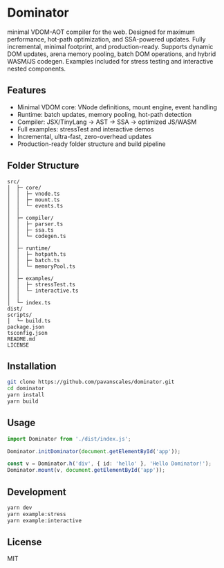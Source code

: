 
# Dominator

 minimal VDOM-AOT compiler for the web. Designed for maximum performance, hot-path optimization, and SSA-powered updates. Fully incremental, minimal footprint, and production-ready. Supports dynamic DOM updates, arena memory pooling, batch DOM operations, and hybrid WASM/JS codegen. Examples included for stress testing and interactive nested components.

## Features

* Minimal VDOM core: VNode definitions, mount engine, event handling
* Runtime: batch updates, memory pooling, hot-path detection
* Compiler: JSX/TinyLang → AST → SSA → optimized JS/WASM
* Full examples: stressTest and interactive demos
* Incremental, ultra-fast, zero-overhead updates
* Production-ready folder structure and build pipeline

## Folder Structure

```
src/
│  ├─ core/
│  │  ├─ vnode.ts
│  │  ├─ mount.ts
│  │  └─ events.ts
│  │
│  ├─ compiler/
│  │  ├─ parser.ts
│  │  ├─ ssa.ts
│  │  └─ codegen.ts
│  │
│  ├─ runtime/
│  │  ├─ hotpath.ts
│  │  ├─ batch.ts
│  │  └─ memoryPool.ts
│  │
│  ├─ examples/
│  │  ├─ stressTest.ts
│  │  └─ interactive.ts
│  │
│  └─ index.ts
dist/
scripts/
│  └─ build.ts
package.json
tsconfig.json
README.md
LICENSE
```

## Installation

```bash
git clone https://github.com/pavanscales/dominator.git
cd dominator
yarn install
yarn build
```

## Usage

```ts
import Dominator from './dist/index.js';

Dominator.initDominator(document.getElementById('app'));

const v = Dominator.h('div', { id: 'hello' }, 'Hello Dominator!');
Dominator.mount(v, document.getElementById('app'));
```

## Development

```bash
yarn dev
yarn example:stress
yarn example:interactive
```

## License

MIT

